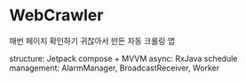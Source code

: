 # WebCrawler

매번 페이지 확인하기 귀찮아서 만든 자동 크롤링 앱

structure: Jetpack compose + MVVM
async: RxJava
schedule management: AlarmManager, BroadcastReceiver, Worker